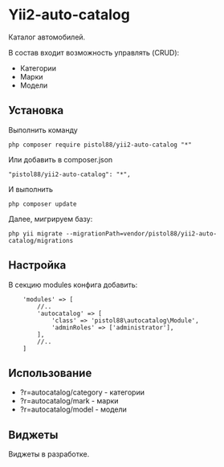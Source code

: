 Yii2-auto-catalog
==========
Каталог автомобилей.

В состав входит возможность управлять (CRUD):

* Категории
* Марки
* Модели

Установка
---------------------------------
Выполнить команду

```
php composer require pistol88/yii2-auto-catalog "*"
```

Или добавить в composer.json

```
"pistol88/yii2-auto-catalog": "*",
```

И выполнить

```
php composer update
```

Далее, мигрируем базу:

```
php yii migrate --migrationPath=vendor/pistol88/yii2-auto-catalog/migrations
```

Настройка
---------------------------------

В секцию modules конфига добавить:

```
    'modules' => [
        //..
        'autocatalog' => [
            'class' => 'pistol88\autocatalog\Module',
            'adminRoles' => ['administrator'],
        ],
        //..
    ]
```

Использование
---------------------------------
* ?r=autocatalog/category - категории
* ?r=autocatalog/mark - марки
* ?r=autocatalog/model - модели

Виджеты
---------------------------------
Виджеты в разработке.
